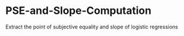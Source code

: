 # PSE-and-Slope-Computation
Extract the point of subjective equality and slope of logistic regressions
